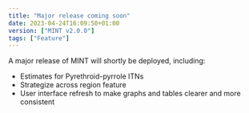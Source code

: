 ```yaml
---
title: "Major release coming soon"
date: 2023-04-24T16:09:50+01:00
version: ["MINT v2.0.0"]
tags: ["Feature"]
---
```


A major release of MINT will shortly be deployed, including:
- Estimates for Pyrethroid-pyrrole ITNs
- Strategize across region feature
- User interface refresh to make graphs and tables clearer and more consistent
